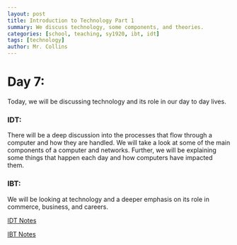 ```yaml
---
layout: post
title: Introduction to Technology Part 1
summary: We discuss technology, some components, and theories.
categories: [school, teaching, sy1920, ibt, idt]
tags: [technology]
author: Mr. Collins
---
```


# Day 7:

Today, we will be discussing technology and its role in our day to day lives.

### IDT:

There will be a deep discussion into the processes that flow through a computer and how they are handled.  We will take a look at some of the main components of a computer and networks.  Further, we will be explaining some things that happen each day and how computers have impacted them.

### IBT:

We will be looking at technology and a deeper emphasis on its role in commerce, business, and careers. 

[IDT Notes](/assets/docs/sy1920/notes/13aug19.pdf)

[IBT Notes](/assets/docs/sy1920/notes/13aug19_ibt.pdf)
